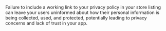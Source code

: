 Failure to include a working link to your privacy policy in your store listing can leave your users uninformed about how their personal information is being collected, used, and protected, potentially leading to privacy concerns and lack of trust in your app.